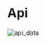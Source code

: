 # Api

![api_data](https://user-images.githubusercontent.com/91711234/195781293-b7632368-fc1a-4b62-9687-4c5f9957aa6c.png)
